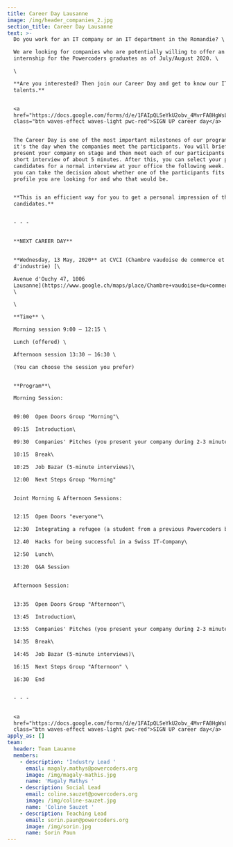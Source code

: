```yaml
---
title: Career Day Lausanne
image: /img/header_companies_2.jpg
section_title: Career Day Lausanne
text: >-
  Do you work for an IT company or an IT department in the Romandie? \

  We are looking for companies who are potentially willing to offer an
  internship for the Powercoders graduates as of July/August 2020. \

  \

  **Are you interested? Then join our Career Day and get to know our IT
  talents.** 


  <a
  href="https://docs.google.com/forms/d/e/1FAIpQLSeYkU2obv_4MvrFA8HgWsLAy3en70TLbEddCZg1ie0C3dwzuw/viewform"
  class="btn waves-effect waves-light pwc-red">SIGN UP career day</a>


  The Career Day is one of the most important milestones of our program since
  it's the day when the companies meet the participants. You will briefly
  present your company on stage and then meet each of our participants for a
  short interview of about 5 minutes. After this, you can select your preferred
  candidates for a normal interview at your office the following week. Finally
  you can take the decision about whether one of the participants fits the
  profile you are looking for and who that would be.


  **This is an efficient way for you to get a personal impression of the
  candidates.** 


  - - -


  **NEXT CAREER DAY**  


  **Wednesday, 13 May, 2020** at CVCI (Chambre vaudoise de commerce et
  d'industrie) [\

  Avenue d'Ouchy 47, 1006
  Lausanne](https://www.google.ch/maps/place/Chambre+vaudoise+du+commerce+et+de+l'industrie/@46.5102397,6.6265574,17z/data=!3m1!4b1!4m5!3m4!1s0x478c2fce346e302b:0xd9d3a4e5317a32e6!8m2!3d46.510236!4d6.6287461)
  \

  \

  **Time** \

  Morning session 9:00 – 12:15 \

  Lunch (offered) \

  Afternoon session 13:30 – 16:30 \

  (You can choose the session you prefer)


  **Program**\

  Morning Session:


  09:00  Open Doors Group "Morning"\

  09:15  Introduction\

  09:30  Companies' Pitches (you present your company during 2-3 minutes)\

  10:15  Break\

  10:25  Job Bazar (5-minute interviews)\

  12:00  Next Steps Group "Morning"


  Joint Morning & Afternoon Sessions:


  12:15  Open Doors "everyone"\

  12:30  Integrating a refugee (a student from a previous Powercoders batch)\

  12.40  Hacks for being successful in a Swiss IT-Company\

  12:50  Lunch\

  13:20  Q&A Session 


  Afternoon Session:


  13:35  Open Doors Group "Afternoon"\

  13:45  Introduction\

  13:55  Companies' Pitches (you present your company during 2-3 minutes)\

  14:35  Break\

  14:45  Job Bazar (5-minute interviews)\

  16:15  Next Steps Group "Afternoon" \

  16:30  End 


  - - -


  <a
  href="https://docs.google.com/forms/d/e/1FAIpQLSeYkU2obv_4MvrFA8HgWsLAy3en70TLbEddCZg1ie0C3dwzuw/viewform"
  class="btn waves-effect waves-light pwc-red">SIGN UP career day</a>
apply_as: []
team:
  header: Team Lauanne
  members:
    - description: 'Industry Lead '
      email: magaly.mathys@powercoders.org
      image: /img/magaly-mathis.jpg
      name: 'Magaly Mathys '
    - description: Social Lead
      email: coline.sauzet@powercoders.org
      image: /img/coline-sauzet.jpg
      name: 'Coline Sauzet '
    - description: Teaching Lead
      email: sorin.paun@powercoders.org
      image: /img/sorin.jpg
      name: Sorin Paun
---
```


